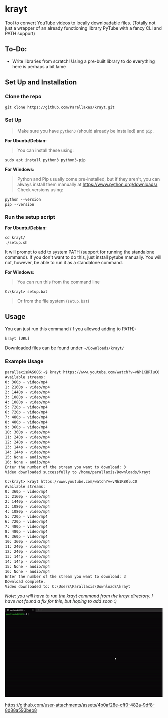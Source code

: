 # krayt
Tool to convert YouTube videos to locally downloadable files.
(Totally not just a wrapper of an already functioning library PyTube with a fancy CLI and PATH support)

## To-Do:
- Write libraries from scratch! Using a pre-built library to do everything here is perhaps a bit lame

## Set Up and Installation

### Clone the repo
```console
git clone https://github.com/Parallaxes/krayt.git
```

### Set Up
> Make sure you have `python3` (should already be installed) and `pip`.

**For Ubuntu/Debian:**
> You can install these using:
```console
sudo apt install python3 python3-pip
```

**For Windows:**
> Python and Pip usually come pre-installed, but if they aren't, you can always install them manually at https://www.python.org/downloads/
> Check versions using:
```console
python --version
pip --version
```

### Run the setup script

**For Ubuntu/Debian:**
```console
cd krayt/
./setup.sh
```
It will prompt to add to system PATH (support for running the standalone command). If you don't want to do this, just install pytube manually. You will not, however, be able to run it as a standalone command.

**For Windows:**
> You can run this from the command line
```console
C:\krayt> setup.bat
```
> Or from the file system (`setup.bat`)


## Usage

You can just run this command (if you allowed adding to PATH):
```console
krayt [URL]
```

Downloaded files can be found under `~/Downloads/krayt/`

### Example Usage

```console
parallaxis@ASOOS:~$ krayt https://www.youtube.com/watch?v=vNh1KBRluC0
Available streams:
0: 360p - video/mp4
1: 2160p - video/mp4
2: 1440p - video/mp4
3: 1080p - video/mp4
4: 1080p - video/mp4
5: 720p - video/mp4
6: 720p - video/mp4
7: 480p - video/mp4
8: 480p - video/mp4
9: 360p - video/mp4
10: 360p - video/mp4
11: 240p - video/mp4
12: 240p - video/mp4
13: 144p - video/mp4
14: 144p - video/mp4
15: None - audio/mp4
16: None - audio/mp4
Enter the number of the stream you want to download: 3
Video downloaded successfully to /home/parallaxis/Downloads/krayt
```

```console
C:\krayt> krayt https://www.youtube.com/watch?v=vNh1KBRluC0
Available streams:
0: 360p - video/mp4
1: 2160p - video/mp4
2: 1440p - video/mp4
3: 1080p - video/mp4
4: 1080p - video/mp4
5: 720p - video/mp4
6: 720p - video/mp4
7: 480p - video/mp4
8: 480p - video/mp4
9: 360p - video/mp4
10: 360p - video/mp4
11: 240p - video/mp4
12: 240p - video/mp4
13: 144p - video/mp4
14: 144p - video/mp4
15: None - audio/mp4
16: None - audio/mp4
Enter the number of the stream you want to download: 3
Download complete.
Video downloaded to: C:\Users\Parallaxis\Downloads\krayt
```
_Note: you will have to run the krayt command from the krayt directory. I have not found a fix for this, but hoping to add soon :)_

![Krayt Demo](https://github.com/Parallaxes/krayt/raw/main/kraytDemo.gif)


https://github.com/user-attachments/assets/4b0af28e-cff0-482a-9df8-8d88a593beb8


